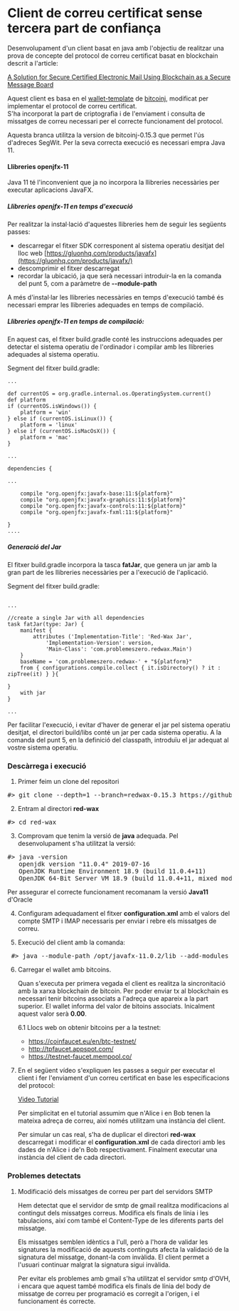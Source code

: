 # Client de correu certificat sense tercera part de confiança

Desenvolupament d'un client basat en java amb l'objectiu de realitzar una prova de concepte del protocol de correu certificat basat en blockchain descrit a l'article:

[A Solution for Secure Certified Electronic Mail Using Blockchain as a Secure Message Board](https://ieeexplore.ieee.org/stamp/stamp.jsp?tp=&arnumber=8654617)

Aquest client es basa en el [wallet-template](https://github.com/bitcoinj/wallet-template) de [bitcoinj](https://bitcoinj.github.io/), modificat per implementar el protocol de correu certificat.   
S'ha incorporat la part de criptografia i de l'enviament i consulta de missatges de correu necessari per el correcte funcionament del protocol.

Aquesta branca utilitza la version de bitcoinj-0.15.3 que permet l'ús d'adreces SegWit. Per la seva correcta execució es necessari empra Java 11.

#### Llibreries openjfx-11

Java 11 té l'inconvenient que ja no incorpora la llibreries necessàries per executar aplicacions JavaFX.

##### Llibreries openjfx-11 en temps d'execució

Per realitzar la instal·lació d'aquestes llibreries hem de seguir les següents passes:
* descarregar el fitxer SDK corresponent al sistema operatiu desitjat del lloc web [https://gluonhq.com/products/javafx](https://gluonhq.com/products/javafx/)
* descomprimir el fitxer descarregat
* recordar la ubicació, ja que serà necessari introduir-la en la comanda del punt 5, com a paràmetre de **--module-path**

A més d'instal·lar les llibreries necessàries en temps d'execució també és necessari emprar les llibreries adequades en temps de compilació.

##### Llibreries openjfx-11 en temps de compilació:

En aquest cas, el fitxer build.gradle conté les instruccions adequades per detectar el sistema operatiu de l'ordinador i compilar amb les llibreries adequades al sistema operatiu.

Segment del fitxer build.gradle:
```
...

def currentOS = org.gradle.internal.os.OperatingSystem.current()
def platform
if (currentOS.isWindows()) {
    platform = 'win'
} else if (currentOS.isLinux()) {
    platform = 'linux'
} else if (currentOS.isMacOsX()) {
    platform = 'mac'
}

...

dependencies {

...

    compile "org.openjfx:javafx-base:11:${platform}"
    compile "org.openjfx:javafx-graphics:11:${platform}"
    compile "org.openjfx:javafx-controls:11:${platform}"
    compile "org.openjfx:javafx-fxml:11:${platform}"

}
....

```

##### Generació del Jar

El fitxer build.gradle incorpora la tasca **fatJar**, que genera un jar amb la gran part de les llibreries necessàries per a l'execució de l'aplicació.

Segment del fitxer build.gradle:
```

...

//create a single Jar with all dependencies
task fatJar(type: Jar) {
	manifest {
        attributes ('Implementation-Title': 'Red-Wax Jar',
        	'Implementation-Version': version,
        	'Main-Class': 'com.problemeszero.redwax.Main')
    }
    baseName = 'com.problemeszero.redwax-' + "${platform}"
    from { configurations.compile.collect { it.isDirectory() ? it : zipTree(it) } }{

}
    with jar
}

...

```

Per facilitar l'execució, i evitar d'haver de generar el jar pel sistema operatiu desitjat, el directori build/libs conté un jar per cada sistema operatiu. A la comanda del punt 5, en la definició del classpath, introduïu el jar adequat al vostre sistema operatiu.

### Descàrrega i execució

1. Primer feim un clone del repositori
<pre>
#> git clone --depth=1 --branch=redwax-0.15.3 https://github.com/rpiza/red-wax.git
</pre>

2. Entram al directori **red-wax**
<pre>
#> cd red-wax
</pre>

3. Comprovam que tenim la versió de **java** adequada. Pel desenvolupament s'ha utilitzat la versió:
<pre>
#> java -version
   openjdk version "11.0.4" 2019-07-16
   OpenJDK Runtime Environment 18.9 (build 11.0.4+11)
   OpenJDK 64-Bit Server VM 18.9 (build 11.0.4+11, mixed mode, sharing)
</pre>
Per assegurar el correcte funcionament recomanam la versió **Java11** d'Oracle

4. Configuram adequadament el fitxer **configuration.xml** amb el valors del compte SMTP i IMAP necessaris per enviar i rebre els missatges de correu.

5. Execució del client amb la comanda:
<pre>
 #> java --module-path /opt/javafx-11.0.2/lib --add-modules javafx.fxml,javafx.controls -cp build/libs/com.problemeszero.redwax-linux-0.15.3.jar:lib/*:. com.problemeszero.redwax.Main
</pre>

6. Carregar el wallet amb bitcoins.

   Quan s'executa per primera vegada el client es realitza la sincronitació amb la xarxa blockchain de bitcoin. Per poder enviar tx al blockchain es necessari tenir bitcoins associats a l'adreça que apareix a la part superior. El wallet informa del valor de bitoins associats. Inicalment aquest valor serà **0.00**.

   6.1 Llocs web on obtenir bitcoins per a la testnet:

   - https://coinfaucet.eu/en/btc-testnet/
   - http://tpfaucet.appspot.com/
   - https://testnet-faucet.mempool.co/


7. En el següent vídeo s'expliquen les passes a seguir per executar el client i fer l'enviament d'un correu certificat en base les especificacions del protocol:

   [Video Tutorial](http://htmlpreview.github.io/?https://github.com/rpiza/red-wax/blob/tutorial/media/tutorial.html)

   Per simplicitat en el tutorial assumim que n'Alice i en Bob tenen la mateixa adreça de correu, així només utilitzam una instància del client.

   Per simular un cas real, s'ha de duplicar el directori **red-wax** descarregat i modificar el **configuration.xml** de cada directori amb les dades de n'Alice i de'n Bob respectivament. Finalment executar una instància del client de cada directori.   





### Problemes detectats

1. Modificació dels missatges de correu per part del servidors SMTP

   Hem detectat que el servidor de smtp de gmail realitza modificacions al contingut dels missatges correus. Modifica els finals de línia i les tabulacions, així com també el Content-Type de les diferents parts del missatge.

   Els missatges semblen idèntics a l'ull, però a l'hora de validar les signatures la modificació de aquests continguts afecta la validació de la signatura del missatge, donant-la com invàlida. El client permet a l'usuari continuar malgrat la signatura sigui invàlida.

   Per evitar els problemes amb gmail s'ha utilitzat el servidor smtp d'OVH, i encara que aquest també modifica els finals de línia del body de missatge de correu per programació es corregit a l'origen, i el funcionament és correcte.
